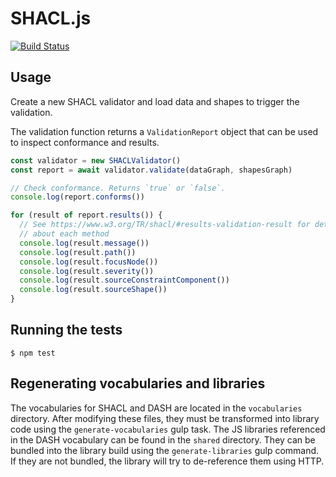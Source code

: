 
# SHACL.js

[![Build Status](https://travis-ci.org/zazuko/shacl-js.svg?branch=master)](https://travis-ci.org/zazuko/shacl-js)

## Usage

Create a new SHACL validator and load data and shapes to trigger the validation.

The validation function returns a `ValidationReport` object that can be used
to inspect conformance and results.

```javascript
const validator = new SHACLValidator()
const report = await validator.validate(dataGraph, shapesGraph)

// Check conformance. Returns `true` or `false`.
console.log(report.conforms())

for (result of report.results()) {
  // See https://www.w3.org/TR/shacl/#results-validation-result for details
  // about each method
  console.log(result.message())
  console.log(result.path())
  console.log(result.focusNode())
  console.log(result.severity())
  console.log(result.sourceConstraintComponent())
  console.log(result.sourceShape())
}
```

## Running the tests

```
$ npm test
```

## Regenerating vocabularies and libraries

The vocabularies for SHACL and DASH are located in the `vocabularies` directory. After modifying these files, they must
be transformed into library code using the `generate-vocabularies` gulp task.
The JS libraries referenced in the DASH vocabulary can be found in the `shared` directory. They can be bundled into the
library build using the `generate-libraries` gulp command. If they are not bundled, the library will try to de-reference
them using HTTP.
